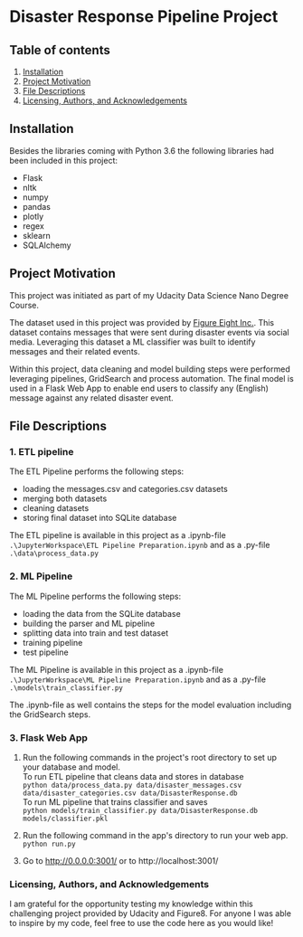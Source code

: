 # Disaster Response Pipeline Project

## Table of contents

1. [Installation](#installation)
2. [Project Motivation](#motivation)
3. [File Descriptions](#files)
4. [Licensing, Authors, and Acknowledgements](#licensing)

## Installation <a name ='installation'></a>
Besides the libraries coming with Python 3.6 the following libraries had been included in this project:
* Flask
* nltk
* numpy
* pandas
* plotly
* regex
* sklearn
* SQLAlchemy

## Project Motivation <a name ='motivation'></a>

This project was initiated as part of my Udacity Data Science Nano Degree Course.

The dataset used in this project was provided by [Figure Eight Inc.](https://en.wikipedia.org/wiki/Figure_Eight_Inc.). This dataset contains messages that were sent during disaster events via social media.
Leveraging this dataset a ML classifier was built to identify messages and their related events.

Within this project, data cleaning and model building steps were performed leveraging pipelines, GridSearch and process automation. The final model is used in a Flask Web App to enable end users to classify any (English) message against any related disaster event.

## File Descriptions <a name ='files'></a>
### 1. ETL pipeline
The ETL Pipeline performs the following steps:
* loading the messages.csv and categories.csv datasets
* merging both datasets
* cleaning datasets
* storing final dataset into SQLite database

The ETL pipeline is available in this project as a .ipynb-file `.\JupyterWorkspace\ETL Pipeline Preparation.ipynb` and as a .py-file `.\data\process_data.py`

### 2. ML Pipeline
The ML Pipeline performs the following steps:
* loading the data from the SQLite database
* building the parser and ML pipeline
* splitting data into train and test dataset
* training pipeline
* test pipeline

The ML Pipeline is available in this project as a .ipynb-file `.\JupyterWorkspace\ML Pipeline Preparation.ipynb` and as a .py-file `.\models\train_classifier.py`

The .ipynb-file as well contains the steps for the model evaluation including the GridSearch steps.

### 3. Flask Web App

  1. Run the following commands in the project's root directory to set up your database and model.<br/>
    To run ETL pipeline that cleans data and stores in database<br/>
        `python data/process_data.py data/disaster_messages.csv data/disaster_categories.csv data/DisasterResponse.db`<br/>
    To run ML pipeline that trains classifier and saves<br/>
        `python models/train_classifier.py data/DisasterResponse.db models/classifier.pkl`<br/>

  2. Run the following command in the app's directory to run your web app.<br/>
    `python run.py`

  3. Go to http://0.0.0.0:3001/ or to http://localhost:3001/

### Licensing, Authors, and Acknowledgements <a name ='licensing'></a>
I am grateful for the opportunity testing my knowledge within this challenging project provided by Udacity and Figure8. For anyone I was able to inspire by my code, feel free to use the code here as you would like!
